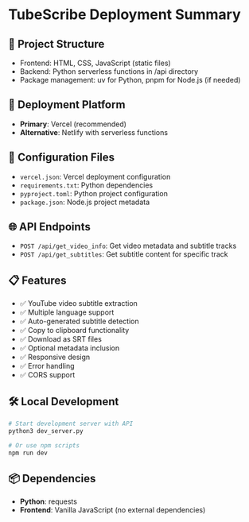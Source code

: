 
# TubeScribe Deployment Summary

## 📁 Project Structure
- Frontend: HTML, CSS, JavaScript (static files)
- Backend: Python serverless functions in /api directory
- Package management: uv for Python, pnpm for Node.js (if needed)

## 🚀 Deployment Platform
- **Primary**: Vercel (recommended)
- **Alternative**: Netlify with serverless functions

## 🔧 Configuration Files
- `vercel.json`: Vercel deployment configuration
- `requirements.txt`: Python dependencies
- `pyproject.toml`: Python project configuration
- `package.json`: Node.js project metadata

## 🌐 API Endpoints
- `POST /api/get_video_info`: Get video metadata and subtitle tracks
- `POST /api/get_subtitles`: Get subtitle content for specific track

## 📋 Features
- ✅ YouTube video subtitle extraction
- ✅ Multiple language support
- ✅ Auto-generated subtitle detection
- ✅ Copy to clipboard functionality
- ✅ Download as SRT files
- ✅ Optional metadata inclusion
- ✅ Responsive design
- ✅ Error handling
- ✅ CORS support

## 🛠️ Local Development
```bash
# Start development server with API
python3 dev_server.py

# Or use npm scripts
npm run dev
```

## 📦 Dependencies
- **Python**: requests
- **Frontend**: Vanilla JavaScript (no external dependencies)
